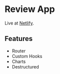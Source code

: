 # Review App

Live at [Netlify](https://product-analysis-website-nafisfuad.netlify.app/).

## Features

* Router
* Custom Hooks
* Charts
* Destructured

